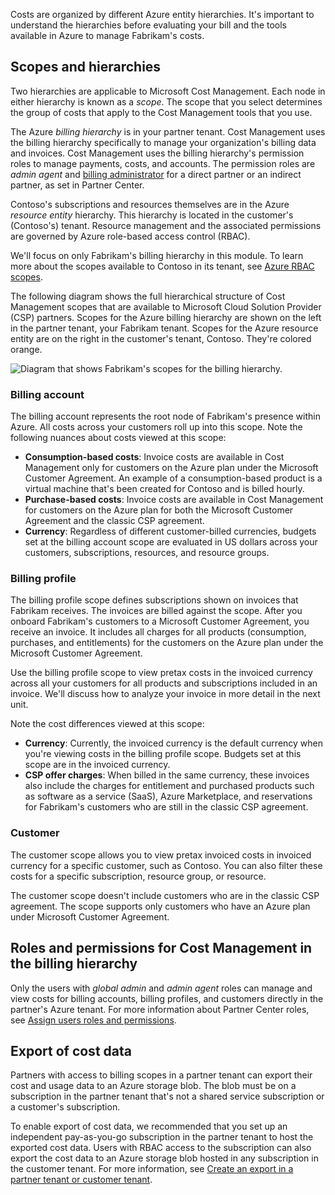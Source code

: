 Costs are organized by different Azure entity hierarchies. It's important to understand the hierarchies before evaluating your bill and the tools available in Azure to manage Fabrikam's costs. 

## Scopes and hierarchies

Two hierarchies are applicable to Microsoft Cost Management. Each node in either hierarchy is known as a *scope*. The scope that you select determines the group of costs that apply to the Cost Management tools that you use.

The Azure *billing hierarchy* is in your partner tenant. Cost Management uses the billing hierarchy specifically to manage your organization's billing data and invoices. Cost Management uses the billing hierarchy's permission roles to manage payments, costs, and accounts. The permission roles are *admin agent* and [billing administrator](/partner-center/account-settings/permissions-overview#billing-admin-role) for a direct partner or an indirect partner, as set in Partner Center.

Contoso's subscriptions and resources themselves are in the Azure *resource entity* hierarchy. This hierarchy is located in the customer's (Contoso's) tenant. Resource management and the associated permissions are governed by Azure role-based access control (RBAC).

We'll focus on only Fabrikam's billing hierarchy in this module. To learn more about the scopes available to Contoso in its tenant, see [Azure RBAC scopes](/azure/cost-management-billing/costs/understand-work-scopes?WT.mc_id=costmanagementcontent_docsacmhorizontal_-inproduct-learn#azure-rbac-scopes).

The following diagram shows the full hierarchical structure of Cost Management scopes that are available to Microsoft Cloud Solution Provider (CSP) partners. Scopes for the Azure billing hierarchy are shown on the left in the partner tenant, your Fabrikam tenant. Scopes for the Azure resource entity are on the right in the customer's tenant, Contoso. They're colored orange.

![Diagram that shows Fabrikam's scopes for the billing hierarchy.](../media/02-hierarchy-diagram.png)

### Billing account

The billing account represents the root node of Fabrikam's presence within Azure. All costs across your customers roll up into this scope. Note the following nuances about costs viewed at this scope:

- **Consumption-based costs**: Invoice costs are available in Cost Management only for customers on the Azure plan under the Microsoft Customer Agreement. An example of a consumption-based product is a virtual machine that's been created for Contoso and is billed hourly.
- **Purchase-based costs**: Invoice costs are available in Cost Management for customers on the Azure plan for both the Microsoft Customer Agreement and the classic CSP agreement.
- **Currency**: Regardless of different customer-billed currencies, budgets set at the billing account scope are evaluated in US dollars across your customers, subscriptions, resources, and resource groups.

### Billing profile

The billing profile scope defines subscriptions shown on invoices that Fabrikam receives. The invoices are billed against the scope. After you onboard Fabrikam's customers to a Microsoft Customer Agreement, you receive an invoice. It includes all charges for all products (consumption, purchases, and entitlements) for the customers on the Azure plan under the Microsoft Customer Agreement.

Use the billing profile scope to view pretax costs in the invoiced currency across all your customers for all products and subscriptions included in an invoice. We'll discuss how to analyze your invoice in more detail in the next unit.

Note the cost differences viewed at this scope:

- **Currency**: Currently, the invoiced currency is the default currency when you're viewing costs in the billing profile scope. Budgets set at this scope are in the invoiced currency.
- **CSP offer charges**: When billed in the same currency, these invoices also include the charges for entitlement and purchased products such as software as a service (SaaS), Azure Marketplace, and reservations for Fabrikam's customers who are still in the classic CSP agreement.

### Customer

The customer scope allows you to view pretax invoiced costs in invoiced currency for a specific customer, such as Contoso. You can also filter these costs for a specific subscription, resource group, or resource.

The customer scope doesn't include customers who are in the classic CSP agreement. The scope supports only customers who have an Azure plan under Microsoft Customer Agreement.

## Roles and permissions for Cost Management in the billing hierarchy

Only the users with *global admin* and *admin agent* roles can manage and view costs for billing accounts, billing profiles, and customers directly in the partner's Azure tenant. For more information about Partner Center roles, see [Assign users roles and permissions](/partner-center/permissions-overview).

## Export of cost data

Partners with access to billing scopes in a partner tenant can export their cost and usage data to an Azure storage blob. The blob must be on a subscription in the partner tenant that's not a shared service subscription or a customer's subscription.

To enable export of cost data, we recommended that you set up an independent pay-as-you-go subscription in the partner tenant to host the exported cost data. Users with RBAC access to the subscription can also export the cost data to an Azure storage blob hosted in any subscription in the customer tenant. For more information, see [Create an export in a partner tenant or customer tenant](/azure/cost-management-billing/costs/get-started-partners#create-an-export-in-a-partner-tenant-or-customer-tenant).